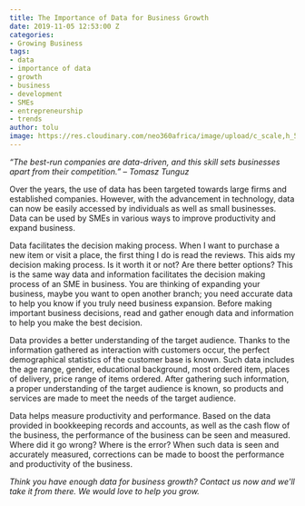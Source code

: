 ```yaml
---
title: The Importance of Data for Business Growth
date: 2019-11-05 12:53:00 Z
categories:
- Growing Business
tags:
- data
- importance of data
- growth
- business
- development
- SMEs
- entrepreneurship
- trends
author: tolu
image: https://res.cloudinary.com/neo360africa/image/upload/c_scale,h_500/v1572958706/NEO360%20BLOG/charts-on-black-wooden-table-669622_zabulj.jpg
---
```


*“The best-run companies are data-driven, and this skill sets businesses apart from their competition.” – Tomasz Tunguz*


Over the years, the use of data has been targeted towards large firms and established companies. However, with the advancement in technology, data can now be easily accessed by individuals as well as small businesses. Data can be used by SMEs in various ways to improve productivity and expand business.


Data facilitates the decision making process. When I want to purchase a new item or visit a place, the first thing I do is read the reviews. This aids my decision making process. Is it worth it or not? Are there better options? This is the same way data and information facilitates the decision making process of an SME in business. You are thinking of expanding your business, maybe you want to open another branch; you need accurate data to help you know if you truly need business expansion. Before making important business decisions, read and gather enough data and information to help you make the best decision.


Data provides a better understanding of the target audience. Thanks to the information gathered as interaction with customers occur, the perfect demographical statistics of the customer base is known. Such data includes the age range, gender, educational background, most ordered item, places of delivery, price range of items ordered. After gathering such information, a proper understanding of the target audience is known, so products and services are made to meet the needs of the target audience.


Data helps measure productivity and performance. Based on the data provided in bookkeeping records and accounts, as well as the cash flow of the business, the performance of the business can be seen and measured. Where did it go wrong? Where is the error? When such data is seen and accurately measured, corrections can be made to boost the performance and productivity of the business.



*Think you have enough data for business growth? Contact us now and we'll take it from there. We would love to help you grow.*



